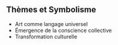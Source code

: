## Thèmes et Symbolisme
- Art comme langage universel
- Émergence de la conscience collective
- Transformation culturelle
